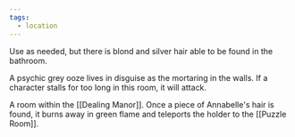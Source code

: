 ```yaml
---
tags:
  - location
---
```

Use as needed, but there is blond and silver hair able to be found in the bathroom.

A psychic grey ooze lives in disguise as the mortaring in the walls. If a character stalls for too long in this room, it will attack.

A room within the [[Dealing Manor]]. Once a piece of Annabelle's hair is found, it burns away in green flame and teleports the holder to the [[Puzzle Room]].